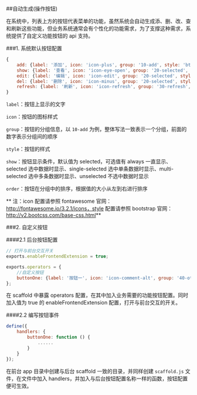 ##自动生成(操作按钮)

在系统中，列表上方的按钮代表菜单的功能，虽然系统会自动生成添、删、改、查和刷新这些功能，但业务系统通常会有个性化的功能需求，为了支撑这种需求，系统提供了自定义功能按钮的 api 支持。

###1. 系统默认按钮配置

```javascript
{
    add: {label: '添加', icon: 'icon-plus', group: '10-add', style: 'btn-success', show: 'always', order: 100},
    show: {label: '查看', icon: 'icon-eye-open', group: '20-selected', style: 'btn-grey', show: 'single-selected', order: 100},
    edit: {label: '编辑', icon: 'icon-edit', group: '20-selected', style: 'btn-primary', show: 'single-selected', order: 200},
    del: {label: '删除', icon: 'icon-minus', group: '20-selected', style: 'btn-danger', order: 300},
    refresh: {label: '刷新', icon: 'icon-refresh', group: '30-refresh', style: 'btn-purple', show: 'always', order: 100}
}
```

`label`：按钮上显示的文字

`icon`：按钮的图标样式

`group`：按钮的分组信息，以 `10-add` 为例，整体写法一致表示一个分组，前面的数字表示分组间的顺序

`style`：按钮的样式

`show`：按钮显示条件，默认值为 selected，可选值有 always 一直显示、selected 选中数据时显示、single-selected 选中单条数据时显示、multi-selected 选中多条数据时显示、unselected 不选中数据时显示

`order`：按钮在分组中的排序，根据值的大小从左到右进行排序

** 注：icon 配置请参照 fontawesome 官网：http://fontawesome.io/3.2.1/icons，style 配置请参照 bootstrap 官网：http://v2.bootcss.com/base-css.html**

###2. 自定义按钮

####2.1 后台按钮配置

```javascript
// 打开与前台交互开关
exports.enableFrontendExtension = true;

exports.operators = {
    //自定义按钮
    buttonOne: {label: '按钮一', icon: 'icon-comment-alt', group: '40-other', style: 'btn-yellow', show: 'always', order: 300}
};
```

在 scaffold 中暴露 operators 配置，在其中加入业务需要的功能按钮配置。同时加入值为 true 的 enableFrontendExtension 配置，打开与前台交互的开关。

####2.2 编写按钮事件

```javascript
define({
    handlers: {
        buttonOne: function () {
            ......
        }
    }
});
```

在前台 app 目录中创建与后台 scaffold 一致的目录，并同样创建  `scaffold.js` 文件，在文件中加入 handlers，并加入与后台按钮配置名称一样的函数，按钮配置便可生效。
